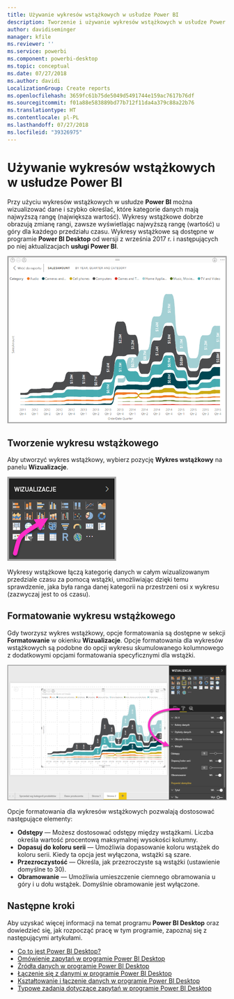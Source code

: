 ```yaml
---
title: Używanie wykresów wstążkowych w usłudze Power BI
description: Tworzenie i używanie wykresów wstążkowych w usłudze Power BI i programie Power BI Desktop
author: davidiseminger
manager: kfile
ms.reviewer: ''
ms.service: powerbi
ms.component: powerbi-desktop
ms.topic: conceptual
ms.date: 07/27/2018
ms.author: davidi
LocalizationGroup: Create reports
ms.openlocfilehash: 3659fc61b75de5049d5491744e159ac7617b76df
ms.sourcegitcommit: f01a88e583889bd77b712f11da4a379c88a22b76
ms.translationtype: HT
ms.contentlocale: pl-PL
ms.lasthandoff: 07/27/2018
ms.locfileid: "39326975"
---
```

# <a name="use-ribbon-charts-in-power-bi"></a>Używanie wykresów wstążkowych w usłudze Power BI
Przy użyciu wykresów wstążkowych w usłudze **Power BI** można wizualizować dane i szybko określać, które kategorie danych mają najwyższą rangę (największa wartość). Wykresy wstążkowe dobrze obrazują zmianę rangi, zawsze wyświetlając najwyższą rangę (wartość) u góry dla każdego przedziału czasu. Wykresy wstążkowe są dostępne w programie **Power BI Desktop** od wersji z września 2017 r. i następujących po niej aktualizacjach **usługi Power BI**.

![](media/desktop-ribbon-charts/ribbon-charts_01.png)

## <a name="create-a-ribbon-chart"></a>Tworzenie wykresu wstążkowego
Aby utworzyć wykres wstążkowy, wybierz pozycję **Wykres wstążkowy** na panelu **Wizualizacje**.

![](media/desktop-ribbon-charts/ribbon-charts_02.png)

Wykresy wstążkowe łączą kategorię danych w całym wizualizowanym przedziale czasu za pomocą wstążki, umożliwiając dzięki temu sprawdzenie, jaka była ranga danej kategorii na przestrzeni osi x wykresu (zazwyczaj jest to oś czasu).

## <a name="format-a-ribbon-chart"></a>Formatowanie wykresu wstążkowego
Gdy tworzysz wykres wstążkowy, opcje formatowania są dostępne w sekcji **Formatowanie** w okienku **Wizualizacje**. Opcje formatowania dla wykresów wstążkowych są podobne do opcji wykresu skumulowanego kolumnowego z dodatkowymi opcjami formatowania specyficznymi dla wstążki.

![](media/desktop-ribbon-charts/ribbon-charts_03.png)

Opcje formatowania dla wykresów wstążkowych pozwalają dostosować następujące elementy:

* **Odstępy** — Możesz dostosować odstępy między wstążkami. Liczba określa wartość procentową maksymalnej wysokości kolumny.
* **Dopasuj do koloru serii** — Umożliwia dopasowanie koloru wstążek do koloru serii. Kiedy ta opcja jest wyłączona, wstążki są szare.
* **Przezroczystość** — Określa, jak przezroczyste są wstążki (ustawienie domyślne to 30).
* **Obramowanie** — Umożliwia umieszczenie ciemnego obramowania u góry i u dołu wstążek. Domyślnie obramowanie jest wyłączone.

## <a name="next-steps"></a>Następne kroki
Aby uzyskać więcej informacji na temat programu **Power BI Desktop** oraz dowiedzieć się, jak rozpocząć pracę w tym programie, zapoznaj się z następującymi artykułami.

* [Co to jest Power BI Desktop?](desktop-what-is-desktop.md)
* [Omówienie zapytań w programie Power BI Desktop](desktop-query-overview.md)
* [Źródła danych w programie Power BI Desktop](desktop-data-sources.md)
* [Łączenie się z danymi w programie Power BI Desktop](desktop-connect-to-data.md)
* [Kształtowanie i łączenie danych w programie Power BI Desktop](desktop-shape-and-combine-data.md)
* [Typowe zadania dotyczące zapytań w programie Power BI Desktop](desktop-common-query-tasks.md)   

